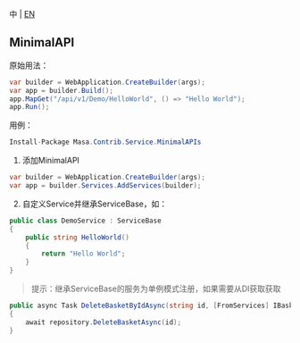 中 | [EN](README.md)

## MinimalAPI

原始用法：

```C#
var builder = WebApplication.CreateBuilder(args);
var app = builder.Build();
app.MapGet("/api/v1/Demo/HelloWorld", () => "Hello World");
app.Run();
```

用例：

```c#
Install-Package Masa.Contrib.Service.MinimalAPIs
```

1. 添加MinimalAPI

```c#
var builder = WebApplication.CreateBuilder(args);
var app = builder.Services.AddServices(builder);
```

2. 自定义Service并继承ServiceBase，如：

```c#
public class DemoService : ServiceBase
{
    public string HelloWorld()
    {
        return "Hello World";
    }
}
```

> 提示：继承ServiceBase的服务为单例模式注册，如果需要从DI获取获取

```C#
public async Task DeleteBasketByIdAsync(string id, [FromServices] IBasketRepository repository)
{
    await repository.DeleteBasketAsync(id);
}
```

